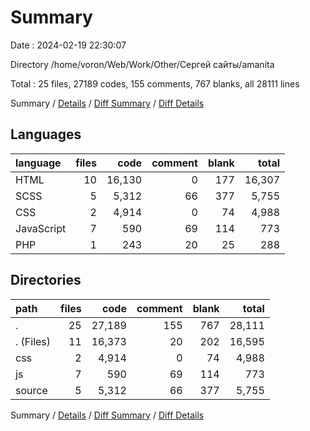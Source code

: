 # Summary

Date : 2024-02-19 22:30:07

Directory /home/voron/Web/Work/Other/Сергей сайты/amanita

Total : 25 files,  27189 codes, 155 comments, 767 blanks, all 28111 lines

Summary / [Details](details.md) / [Diff Summary](diff.md) / [Diff Details](diff-details.md)

## Languages
| language | files | code | comment | blank | total |
| :--- | ---: | ---: | ---: | ---: | ---: |
| HTML | 10 | 16,130 | 0 | 177 | 16,307 |
| SCSS | 5 | 5,312 | 66 | 377 | 5,755 |
| CSS | 2 | 4,914 | 0 | 74 | 4,988 |
| JavaScript | 7 | 590 | 69 | 114 | 773 |
| PHP | 1 | 243 | 20 | 25 | 288 |

## Directories
| path | files | code | comment | blank | total |
| :--- | ---: | ---: | ---: | ---: | ---: |
| . | 25 | 27,189 | 155 | 767 | 28,111 |
| . (Files) | 11 | 16,373 | 20 | 202 | 16,595 |
| css | 2 | 4,914 | 0 | 74 | 4,988 |
| js | 7 | 590 | 69 | 114 | 773 |
| source | 5 | 5,312 | 66 | 377 | 5,755 |

Summary / [Details](details.md) / [Diff Summary](diff.md) / [Diff Details](diff-details.md)